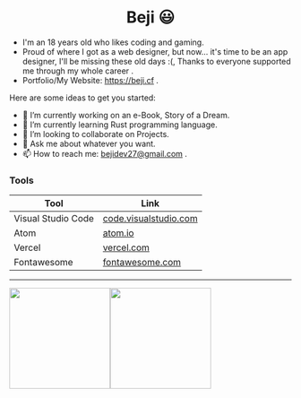 <h1 align="center"> Beji 😃 </h1>

- I'm an 18 years old who likes coding and gaming.
- Proud of where I got as a web designer, but now... it's time to be an app designer, I'll be missing these old days :(, Thanks to everyone supported me through my whole career .
- Portfolio/My Website: https://beji.cf .

Here are some ideas to get you started:

- 🔭 I’m currently working on an e-Book, Story of a Dream.
- 🌱 I’m currently learning Rust programming language.
- 👯 I’m looking to collaborate on Projects.
- 💬 Ask me about whatever you want.
- 📫 How to reach me: <a target="_blank" href="mailto:bejidev27@gmail.com">bejidev27@gmail.com</a> .

<h3> Tools </h3>

|  Tool  |  Link  |
|---|---|
|  Visual Studio Code  | [code.visualstudio.com](https://code.visualstudio.com)  |
| Atom | [atom.io](https://atom.io) |
| Vercel  |  [vercel.com](https://vercel.com)  |
| Fontawesome  |  [fontawesome.com](https://fontawesome.com)  |


<hr>

<div align="center" style="display: flex">
    <a href="https://github.com/Beji1">
      
 <img height="180em" src="https://github-readme-stats.vercel.app/api?username=Beji1&show_icons=true&hide_border=true&&count_private=true&include_all_commits=true&theme=aura">
 </a>
    <a href="https://github.com/Beji1">
<img height="180em" src="https://github-readme-stats.vercel.app/api/top-langs/?username=Beji1&show_icons=true&hide_border=true&layout=compact&langs_count=8&theme=aura">
</a>
        </div>
